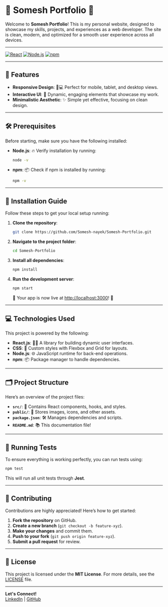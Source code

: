 
# 🌟 **Somesh Portfolio** 🌟

Welcome to **Somesh Portfolio**! This is my personal website, designed to showcase my skills, projects, and experiences as a web developer. The site is clean, modern, and optimized for a smooth user experience across all devices.

---

[![React](https://img.shields.io/badge/React.js-%2320232a.svg?&style=flat-square&logo=react&logoColor=%2361DAFB)](https://reactjs.org/)
[![Node.js](https://img.shields.io/badge/Node.js-%23339933.svg?&style=flat-square&logo=node.js&logoColor=white)](https://nodejs.org/)
[![npm](https://img.shields.io/badge/npm-%23CB3837.svg?&style=flat-square&logo=npm&logoColor=white)](https://www.npmjs.com/)

---

## 🚀 **Features**

- **Responsive Design**: 📱💻 Perfect for mobile, tablet, and desktop views.
- **Interactive UI**: 🎨 Dynamic, engaging elements that showcase my work.
- **Minimalistic Aesthetic**: ✨ Simple yet effective, focusing on clean design.

---

## 🛠️ **Prerequisites**

Before starting, make sure you have the following installed:

- **Node.js**: 🔥 Verify installation by running:
  ```bash
  node -v
  ```

- **npm**: 📦 Check if npm is installed by running:
  ```bash
  npm -v
  ```

---

## 🏁 **Installation Guide**

Follow these steps to get your local setup running:

1. **Clone the repository**:
   ```bash
   git clone https://github.com/Somesh-nayek/Somesh-Portfolio.git
   ```

2. **Navigate to the project folder**:
   ```bash
   cd Somesh-Portfolio
   ```

3. **Install all dependencies**:
   ```bash
   npm install
   ```

4. **Run the development server**:
   ```bash
   npm start
   ```

   🎉 Your app is now live at [http://localhost:3000](http://localhost:3000)! 🎉

---

## 💻 **Technologies Used**

This project is powered by the following:

- **React.js**: 🧑‍💻 A library for building dynamic user interfaces.
- **CSS**: 🎨 Custom styles with Flexbox and Grid for layouts.
- **Node.js**: 🌐 JavaScript runtime for back-end operations.
- **npm**: 📦 Package manager to handle dependencies.

---

## 🗂️ **Project Structure**

Here’s an overview of the project files:

- **`src/`**: 🧩 Contains React components, hooks, and styles.
- **`public/`**: 📂 Stores images, icons, and other assets.
- **`package.json`**: 🛠️ Manages dependencies and scripts.
- **`README.md`**: 📚 This documentation file!

---

## 🧪 **Running Tests**

To ensure everything is working perfectly, you can run tests using:

```bash
npm test
```

This will run all unit tests through **Jest**.

---

## 🤝 **Contributing**

Contributions are highly appreciated! Here’s how to get started:

1. **Fork the repository** on GitHub.
2. **Create a new branch** (`git checkout -b feature-xyz`).
3. **Make your changes** and commit them.
4. **Push to your fork** (`git push origin feature-xyz`).
5. **Submit a pull request** for review.

---

## 📝 **License**

This project is licensed under the **MIT License**. For more details, see the [LICENSE](./LICENSE) file.

---

**Let's Connect!**  
[LinkedIn](https://www.linkedin.com/in/somesh-nayek/) | [GitHub](https://github.com/Somesh-nayek)
